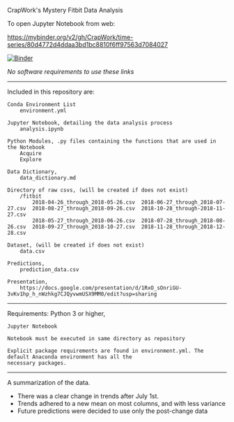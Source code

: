 CrapWork's Mystery Fitbit Data Analysis

To open Jupyter Notebook from web:

https://mybinder.org/v2/gh/CrapWork/time-series/80d4772d4ddaa3bd1bc8810f6ff97563d7084027

[![Binder](https://mybinder.org/badge_logo.svg)](https://mybinder.org/v2/gh/CrapWork/time-series/master)

*No software requirements to use these links*

---

Included in this repository are:
    
    Conda Environment List
        environment.yml

    Jupyter Notebook, detailing the data analysis process
        analysis.ipynb

    Python Modules, .py files containing the functions that are used in the Notebook
        Acquire
        Explore
    
    Data Dictionary,
        data_dictionary.md

    Directory of raw csvs, (will be created if does not exist)
        /fitbit
            2018-04-26_through_2018-05-26.csv  2018-06-27_through_2018-07-27.csv  2018-08-27_through_2018-09-26.csv  2018-10-28_through-2018-11-27.csv
            2018-05-27_through_2018-06-26.csv  2018-07-28_through_2018-08-26.csv  2018-09-27_through_2018-10-27.csv  2018-11-28_through_2018-12-28.csv

    Dataset, (will be created if does not exist)
        data.csv
    
    Predictions,
        prediction_data.csv

    Presentation, 
        https://docs.google.com/presentation/d/1RxO_sOnriGU-3vKv1hp_h_nWzhkg7CJQyvwmUSX9MM0/edit?usp=sharing

---    

Requirements:
    Python 3 or higher,

    Jupyter Notebook

    Notebook must be executed in same directory as repository

    Explicit package requirements are found in environment.yml. The default Anaconda environment has all the 
    necessary packages.

---

A summarization of the data.

- There was a clear change in trends after July 1st. 
- Trends adhered to a new mean on most columns, and with less variance
- Future predictions were decided to use only the post-change data

